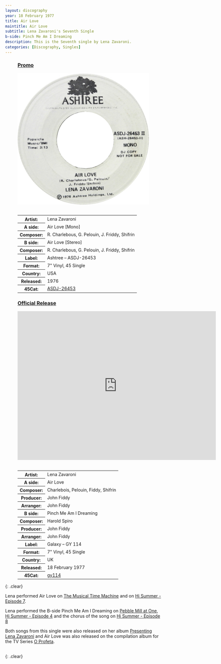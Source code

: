 ```yaml
---
layout: discography
year: 18 February 1977
title: Air Love
maintitle: Air Love
subtitle: Lena Zavaroni's Seventh Single
b-side: Pinch Me Am I Dreaming
description: This is the Seventh single by Lena Zavaroni.
categories: [Discography, Singles]
---
```


<figure class="fig1">
<h3 id=promo><a href="#promo">Promo</a></h3>
<figcaption>
<img src="/assets/images/singles/lena-zavaroni-air-love-mono-version-ashtree-records-holdings.jpg" class="full-width" />
<br /><br />
<table>
<tr><th>Artist:</th><td>Lena Zavaroni</td></tr>
<tr class="split"><th>A side:</th><td>Air Love [Mono]</td></tr>
<tr><th>Composer:</th><td>R. Charlebous, G. Pelouin, J. Friddy, Shifrin	</td></tr>
<tr class="split"><th>B side:</th><td>Air Love [Stereo]</td></tr>
<tr><th>Composer:</th><td>R. Charlebous, G. Pelouin, J. Friddy, Shifrin</td></tr>
<tr class="split"><th>Label:</th><td>Ashtree – ASDJ-26453</td></tr>
<tr><th>Format:</th><td>7" Vinyl, 45 Single</td></tr>
<tr><th>Country:</th><td>USA</td></tr>
<tr><th>Released:</th><td>1976</td></tr>
<tr class="split"><th>45Cat:</th><td><a class="external-link" href="http://www.45cat.com/record/asdj26453">	ASDJ-26453</a></td></tr>
</table>
</figcaption>
</figure>

<figure class="fig2">
<h3 id=official><a href="#official">Official Release</a></h3>
<figcaption>
<div class="responsive-video"><iframe width="640px" height="480px" src="https://www.youtube.com/embed/?playlist=2uWtecHKHRw,XTaSIoMmddg" frameborder="0" allow="accelerometer; autoplay; clipboard-write; encrypted-media; gyroscope; picture-in-picture" allowfullscreen></iframe></div>
<br />
<table>
<tr><th>Artist:</th><td>Lena Zavaroni</td></tr>
<tr class="split"><th>A side:</th><td>Air Love</td></tr>
<tr><th>Composer:</th><td>Charlebois, Pelouin, Fiddy, Shifrin</td></tr>
<tr><th>Producer:</th><td>John Fiddy</td></tr>
<tr><th>Arranger:</th><td>John Fiddy</td></tr>
<tr class="split"><th>B side:</th><td>Pinch Me Am I Dreaming</td></tr>
<tr><th>Composer:</th><td>Harold Spiro</td></tr>
<tr><th>Producer:</th><td>John Fiddy</td></tr>
<tr><th>Arranger:</th><td>John Fiddy</td></tr>
<tr class="split"><th>Label:</th><td>Galaxy – GY 114</td></tr>
<tr><th>Format:</th><td>7" Vinyl, 45 Single</td></tr>
<tr><th>Country:</th><td>UK</td></tr>
<tr><th>Released:</th><td>18 February 1977</td></tr>
<tr class="split"><th>45Cat:</th><td><a class="external-link" href="http://www.45cat.com/record/gy114">gy114</a></td></tr>
</table>
</figcaption>
</figure>

{: .clear}

Lena performed Air Love on [The Musical Time Machine](/1977-02-15-the-musical-time-machine) and on [Hi Summer - Episode 7](/1977-08-28-hi-summer).

Lena performed the B-side Pinch Me Am I Dreaming on [Pebble Mill at One](/1977-03-11-pebble-mill-at-one), [Hi Summer - Episode 4](/1977-08-07-hi-summer) and the chorus of the song on [Hi Summer - Episode 8](/1977-09-04-hi-summer)

Both songs from this single were also released on her album [Presenting Lena Zavaroni](/discography/studio-albums/1977-presenting-lena-zavaroni) and Air Love was also released on the compilation album for the TV Series [O Profeta](/discography/compilation-albums/1977-o-profeta-internacional).

<br />{: .clear}

